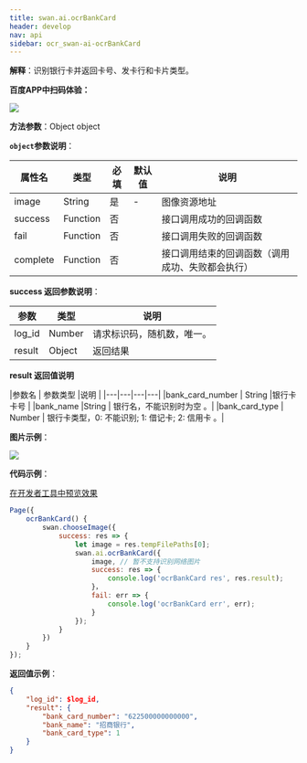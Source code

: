 ```yaml
---
title: swan.ai.ocrBankCard
header: develop
nav: api
sidebar: ocr_swan-ai-ocrBankCard
---
```


 

**解释**：识别银行卡并返回卡号、发卡行和卡片类型。

**百度APP中扫码体验：**

<img src="	https://b.bdstatic.com/miniapp/assets/images/doc_demo/ocrBankCard.png"  class="demo-qrcode-image" />

**方法参数**：Object object

**`object`参数说明**：

|属性名 |类型  |必填 | 默认值 |说明|
|---- | ---- | ---- | ----|----|
|image | String | 是   |- | 图像资源地址|
|success |Function    |否 | |      接口调用成功的回调函数|
|fail |   Function|    否  | |     接口调用失败的回调函数|
|complete  |  Function  |  否   | |    接口调用结束的回调函数（调用成功、失败都会执行）|

**success 返回参数说明**：

|参数 | 类型 | 说明  |
|---- | ---- | ---- |
|log_id | Number |请求标识码，随机数，唯一。|
|result | Object |返回结果|

**result 返回值说明**

|参数名 | 参数类型 |说明  |
|---|---|---|---|
|bank_card_number  |  String  |银行卡卡号 |
|bank_name |String | 银行名，不能识别时为空 。|
|bank_card_type | Number | 银行卡类型，0: 不能识别; 1: 借记卡; 2: 信用卡 。|

**图片示例**：

<div class="m-doc-custom-examples">
    <div class="m-doc-custom-examples-correct">
        <img src="https://b.bdstatic.com/miniapp/images/ocrBankCard.gif">
    </div>
    <div class="m-doc-custom-examples-correct">
        <img src=" ">
    </div>
    <div class="m-doc-custom-examples-correct">
        <img src=" ">
    </div>     
</div>

**代码示例**：

<a href="swanide://fragment/1e8e28ffd4bb694c9c9b006da1b3f31c1569500427353" title="在开发者工具中预览效果" target="_self">在开发者工具中预览效果</a>


```js
Page({
    ocrBankCard() {
        swan.chooseImage({
            success: res => {
                let image = res.tempFilePaths[0];
                swan.ai.ocrBankCard({
                    image, // 暂不支持识别网络图片
                    success: res => {
                        console.log('ocrBankCard res', res.result);
                    }，
                    fail: err => {
                        console.log('ocrBankCard err', err);
                    }
                });
            }
        })
    }
});
```

**返回值示例**：
```json
{
    "log_id": $log_id,
    "result": {
        "bank_card_number": "622500000000000",
        "bank_name": "招商银行",
        "bank_card_type": 1
    }
}
```